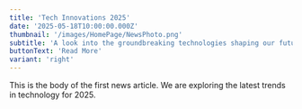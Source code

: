 ```yaml
---
title: 'Tech Innovations 2025'
date: '2025-05-18T10:00:00.000Z'
thumbnail: '/images/HomePage/NewsPhoto.png'
subtitle: 'A look into the groundbreaking technologies shaping our future, from AI to quantum computing.'
buttonText: 'Read More'
variant: 'right'
---
```


This is the body of the first news article. We are exploring the latest trends in technology for 2025.
